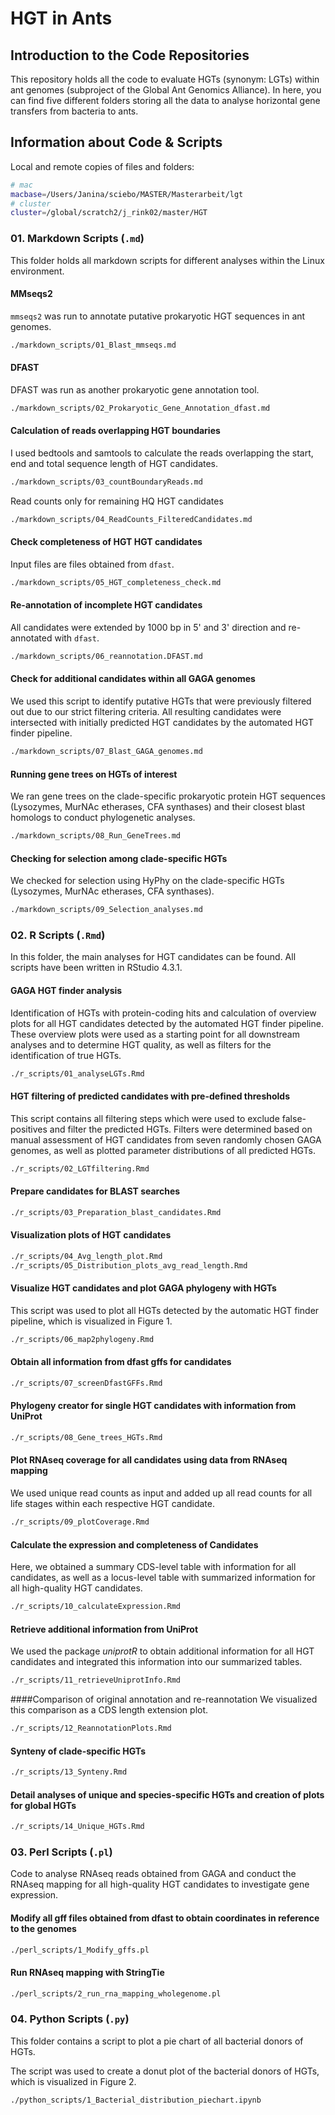 # HGT in Ants

## Introduction to the Code Repositories

This repository holds all the code to evaluate HGTs (synonym: LGTs) within ant genomes (subproject of the Global Ant Genomics Alliance).
In here, you can find five different folders storing all the data to analyse horizontal gene transfers from bacteria to ants.

## Information about Code & Scripts

Local and remote copies of files and folders: 

```bash
# mac
macbase=/Users/Janina/sciebo/MASTER/Masterarbeit/lgt
# cluster
cluster=/global/scratch2/j_rink02/master/HGT
```
### 01. Markdown Scripts (`.md`)
This folder holds all markdown scripts for different analyses within the Linux environment.

#### MMseqs2
`mmseqs2` was run to annotate putative prokaryotic HGT sequences in ant genomes.
```bash
./markdown_scripts/01_Blast_mmseqs.md
```

#### DFAST

DFAST was run as another prokaryotic gene annotation tool.
```bash
./markdown_scripts/02_Prokaryotic_Gene_Annotation_dfast.md
```

#### Calculation of reads overlapping HGT boundaries

I used bedtools and samtools to calculate the reads overlapping the start, end and total sequence length of HGT candidates.
```bash
./markdown_scripts/03_countBoundaryReads.md
```

Read counts only for remaining HQ HGT candidates
```bash
./markdown_scripts/04_ReadCounts_FilteredCandidates.md
```

#### Check completeness of HGT HGT candidates
Input files are files obtained from `dfast`.
```bash
./markdown_scripts/05_HGT_completeness_check.md
```

#### Re-annotation of incomplete HGT candidates
All candidates were extended by 1000 bp in 5' and 3' direction and re-annotated with `dfast`.
```bash
./markdown_scripts/06_reannotation.DFAST.md
```

#### Check for additional candidates within all GAGA genomes
We used this script to identify putative HGTs that were previously filtered out due to our strict filtering criteria. All resulting candidates were intersected with initially predicted HGT candidates by the automated HGT finder pipeline.
```bash
./markdown_scripts/07_Blast_GAGA_genomes.md
```

#### Running gene trees on HGTs of interest
We ran gene trees on the clade-specific prokaryotic protein HGT sequences (Lysozymes, MurNAc etherases, CFA synthases) and their closest blast homologs to conduct phylogenetic analyses.
```bash
./markdown_scripts/08_Run_GeneTrees.md
```

#### Checking for selection among clade-specific HGTs
We checked for selection using HyPhy on the clade-specific HGTs (Lysozymes, MurNAc etherases, CFA synthases).
```bash
./markdown_scripts/09_Selection_analyses.md
```
### 02. R Scripts (`.Rmd`)
In this folder, the main analyses for HGT candidates can be found. All scripts have been written in RStudio 4.3.1.

#### GAGA HGT finder analysis
Identification of HGTs with protein-coding hits and calculation of overview plots for all HGT candidates detected by the automated HGT finder pipeline. These overview plots were used as a starting point for all downstream analyses and to determine HGT quality, as well as filters for the identification of true HGTs.
```bash
./r_scripts/01_analyseLGTs.Rmd
```

#### HGT filtering of predicted candidates with pre-defined thresholds
This script contains all filtering steps which were used to exclude false-positives and filter the predicted HGTs. Filters were determined based on manual assessment of HGT candidates from seven randomly chosen GAGA genomes, as well as plotted parameter distributions of all predicted HGTs.
```bash
./r_scripts/02_LGTfiltering.Rmd
```

#### Prepare candidates for BLAST searches
```bash
./r_scripts/03_Preparation_blast_candidates.Rmd
```
#### Visualization plots of HGT candidates
```bash
./r_scripts/04_Avg_length_plot.Rmd
./r_scripts/05_Distribution_plots_avg_read_length.Rmd
```

#### Visualize HGT candidates and plot GAGA phylogeny with HGTs
This script was used to plot all HGTs detected by the automatic HGT finder pipeline, which is visualized in Figure 1. 
```bash
./r_scripts/06_map2phylogeny.Rmd
```

#### Obtain all information from dfast gffs for candidates
```bash
./r_scripts/07_screenDfastGFFs.Rmd
```

#### Phylogeny creator for single HGT candidates with information from UniProt
```bash
./r_scripts/08_Gene_trees_HGTs.Rmd
```

#### Plot RNAseq coverage for all candidates using data from RNAseq mapping
We used unique read counts as input and added up all read counts for all life stages within each respective HGT candidate.

```bash
./r_scripts/09_plotCoverage.Rmd
```

#### Calculate the expression and completeness of Candidates
Here, we obtained a summary CDS-level table with information for all candidates, as well as a locus-level table with summarized information for all high-quality HGT candidates.
```bash
./r_scripts/10_calculateExpression.Rmd
```

#### Retrieve additional information from UniProt
We used the package *uniprotR* to obtain additional information for all HGT candidates and integrated this information into our summarized tables.
```bash
./r_scripts/11_retrieveUniprotInfo.Rmd
```

####Comparison of original annotation and re-reannotation
We visualized this comparison as a CDS length extension plot.
```bash
./r_scripts/12_ReannotationPlots.Rmd
```

#### Synteny of clade-specific HGTs
```bash
./r_scripts/13_Synteny.Rmd
```

#### Detail analyses of unique and species-specific HGTs and creation of plots for global HGTs
```bash
./r_scripts/14_Unique_HGTs.Rmd 
```

### 03. Perl Scripts (`.pl`)
Code to analyse RNAseq reads obtained from GAGA and conduct the RNAseq mapping for all high-quality HGT candidates to investigate gene expression.

#### Modify all gff files obtained from dfast to obtain coordinates in reference to the genomes
```bash
./perl_scripts/1_Modify_gffs.pl
```

#### Run RNAseq mapping with StringTie
```bash
./perl_scripts/2_run_rna_mapping_wholegenome.pl
```
### 04. Python Scripts (`.py`)
This folder contains a script to plot a pie chart of all bacterial donors of HGTs.

The script was used to create a donut plot of the bacterial donors of HGTs, which is visualized in Figure 2. 
```bash
./python_scripts/1_Bacterial_distribution_piechart.ipynb
```